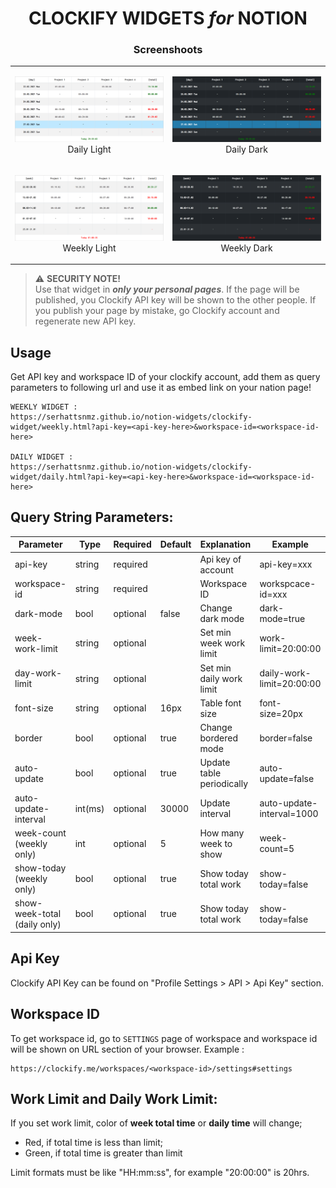 <h1 align="center">
  CLOCKIFY WIDGETS <i>for</i> NOTION
</h1>

<h3 align="center">
  Screenshoots
</h3>

<table>
<tr>
  <td>
    <p align="center">
      <img src="assets/daily-light.png">
      Daily Light
    </p>
  </td>
  <td>
    <p align="center">
      <img src="assets/daily-dark.png">
      Daily Dark
    </p>
  </td>
</tr>
<tr>
  <td>
    <p align="center">
      <img src="assets/weekly-light.png">
      Weekly Light
    </p>
  </td>
  <td>
    <p align="center">
      <img src="assets/weekly-dark.png">
      Weekly Dark
    </p>
  </td>
</tr>
</table>

> :warning: **SECURITY NOTE!**   
> Use that widget in ***only your personal pages***. If the page will be published, you Clockify API key will be shown to the other people. If you publish your page by mistake, go Clockify account and regenerate new API key. 

## Usage

Get API key and workspace ID of your clockify account, add them as query parameters to following url and use it as embed link on your nation page!

```
WEEKLY WIDGET : 
https://serhattsnmz.github.io/notion-widgets/clockify-widget/weekly.html?api-key=<api-key-here>&workspace-id=<workspace-id-here>

DAILY WIDGET :
https://serhattsnmz.github.io/notion-widgets/clockify-widget/daily.html?api-key=<api-key-here>&workspace-id=<workspace-id-here>
```

## Query String Parameters:

| Parameter                     | Type      | Required  | Default   | Explanation               | Example                   |
| ---                           | ----      | --------- | --------- | -------------             | -------                   |
| api-key                       | string    | required  |           | Api key of account        | api-key=xxx               |
| workspace-id                  | string    | required  |           | Workspace ID              | workspcace-id=xxx         |
| dark-mode                     | bool      | optional  | false     | Change dark mode          | dark-mode=true            |
| week-work-limit               | string    | optional  |           | Set min week work limit   | work-limit=20:00:00       |
| day-work-limit                | string    | optional  |           | Set min daily work limit  | daily-work-limit=20:00:00 |
| font-size                     | string    | optional  | 16px      | Table font size           | font-size=20px            |
| border                        | bool      | optional  | true      | Change bordered mode      | border=false              |
| auto-update                   | bool      | optional  | true      | Update table periodically | auto-update=false         |
| auto-update-interval          | int(ms)   | optional  | 30000     | Update interval           | auto-update-interval=1000 |
| week-count (weekly only)      | int       | optional  | 5         | How many week to show     | week-count=5              |
| show-today (weekly only)      | bool      | optional  | true      | Show today total work     | show-today=false          |
| show-week-total (daily only)  | bool      | optional  | true      | Show today total work     | show-today=false          |

## Api Key

Clockify API Key can be found on "Profile Settings > API > Api Key" section.

## Workspace ID

To get workspace id, go to `SETTINGS` page of workspace and workspace id will be shown on URL section of your browser. Example :

```
https://clockify.me/workspaces/<workspace-id>/settings#settings
```

## Work Limit and Daily Work Limit:

If you set work limit, color of **week total time** or **daily time** will change;

- Red, if total time is less than limit;
- Green, if total time is greater than limit

Limit formats must be like "HH:mm:ss", for example "20:00:00" is 20hrs.
